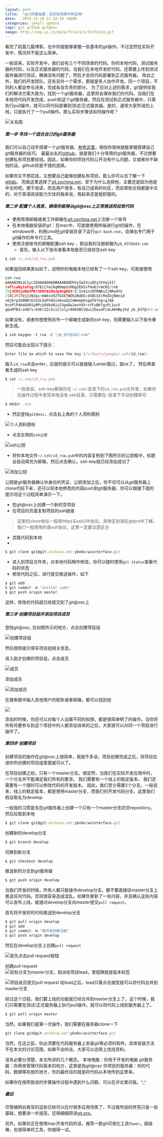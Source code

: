 ```yaml
---
layout: post
title:  "git终极指南：在实际场景中的应用"
date:   2015-12-10 11:18:18 +0800
categories: jekyll update
tags: git github git@osc
image: http://img.ui.cn/data/file/3/1/3/374313.gif
---
```

看完了前面几篇博客，也许你就能够掌握一些基本的git操作。不过显然在实际开发中，情况并不是这么简单。

一般说来，实际开发中，我们会有三个不同场景的代码。你的本地代码，测试服务器的代码，以及正式服务器的代码。当我们在本地开发好代码，还需要上传到测试服务器进行测试，确保没有问题了，然后才会将代码部署到正式服务器。
除此之外，我们的开发团队，还有另外一个需求，那就是多人协作开发。同一个项目，不同的人都会参与进来，完成各自负责的部分。
为了应对上述的需求，git提供给我们的解决方案大致为，找到一个git服务器，这里将会保存我们的代码。当我们在本地将代码开发完成，push到这个git服务器，然后在测试和正式服务器中，只需执行pull操作，就可以将代码部署到测试/正式服务器。是的，通常大家所说的上线，只是执行了一个pull操作。那么实际步骤该如何操作呢？


![关系图](http://upload-images.jianshu.io/upload_images/599584-686cb6aa45780f51.png?imageMogr2/auto-orient/strip%7CimageView2/2/w/1240)

##### 第一步 寻找一个适合自己的git服务器
我们可以自己动手搭建一个git服务器，[参考这里](http://git.oschina.net/progit/)，相信你很快就能掌握搭建自己git服务器的技巧。
最最出名的[github](https://github.com/)，就是我们十分常用的git服务器，不过想要创建私有项目要给钱。因此，如果你的项目代码公开没有什么问题，又或者你不缺钱的话，github将是不错的选择。

如果你又不想花钱，又想要自己能够创建私有项目，那么你可以去了解一下[gitlab](https://gitlab.com/)。
而我这里选择了[git.oschina.net](git.oschina.net)，至于为什么选择他，主要还是因为他是中文的吧，便于阅读，而且用户很多，有自己成熟的社区，而且帮助文档都是中文的，对于英语阅读能力欠佳的我来说，用起来还是挺舒服的。

##### 第二步 配置个人信息，确保你能够从git@osc上正常推送和拉取代码

- 使用常用邮箱或者工作邮箱在[git.oschina.net](git.oschina.net)上注册一个账号
- 在本地电脑安装好git：在mac中，可直接使用终端进行git的操作，在windows中，利用cmd在git安装目录下运行`git-bash.exe`，会弹出专门用于git操作的命令行工具。
- 使用注册账号的邮箱配置ssh key ，假设我的注册邮箱为`yb_837@163.com`
  + 首先，输入以下指令查看本地是否已经存在ssh key

```js
$ cat ~/.ssh/id_rsa.pub
```

如果返回结果类似如下，说明你的电脑本地已经有了一个ssh key，可直接使用

```js
ssh-rsa 
AAAAB3NzaC1yc2EAAAADAQABAAABAQDhVyIw23cuQ5yJVVqi51l
0xPlcaBy1oFug/D7ELCYwi0qNUmpUsMUg2E81vfHabJrmCKQ/6nb
39jJE8SjwKmtPKr380CWJ0mJpdngK6S+I/Iv41nJQTRNKsZj0Rw4YU
/lXCJfJ7bjIzWJpi+HA6co92TGXkTWOh2NdE6/dSNlXZcMsEbjNHn1d
s6jbrp168W8tExSSLUqPVdGsXmouQ1CmWwmp6sgq7b7ag+gJQA
knzPlP4HaGURSyMPuS6dkd8iu23geDwJwoYdV+xYFuBKfgzPL1usV
qGnMfB3+zH87s+XUKlZ2c5ciClnlyr886UBCVQuiIOeuaPidLAKHBpjKd yb_837@163.com
```

如果没有，或者你想使用另外一个邮箱生成新的ssh key，则需要输入以下指令重新生成。

```js
$ ssh-keygen -t rsa -C "yb_837@163.com"
```

然后可能会出现以下提示：

```js
Enter file in which to save the key (/c/Users/yangbo/.ssh/id_rsa): 
```

输入`id_rsa`点击enter，后面的提示可以直接输入enter跳过，就ok了。
然后再查看生成的ssh key

```js
$ cat ~/.ssh/id_rsa.pub
```

> 一般来说，ssh-key都保存在 `~/.ssh/`目录下的`id_rsa.pub`文件里，如果你在操作过程中发现本地没有.ssh目录，只需要在`~`目录下手动创建即可

```js
$ mkdir .ssh
```


   + 然后登陆`git@osc`，点击右上角的个人资料图标


![个人资料图标](http://upload-images.jianshu.io/upload_images/599584-02ca03124c22a7f8.png?imageMogr2/auto-orient/strip%7CimageView2/2/w/1240)

+ 点击左侧的`ssh公钥`

![ssh公钥](http://upload-images.jianshu.io/upload_images/599584-cfc593b7c9a239fe.png?imageMogr2/auto-orient/strip%7CimageView2/2/w/1240)

+ 将你本地文件`~/.ssh/id_rsa.pub`中的内容复制到下图所示的公钥框中，标题会自动填充为邮箱，然后点击确认，ssh-key就已经添加成功了

![添加公钥](http://upload-images.jianshu.io/upload_images/599584-d00a0d2c0793dabe.png?imageMogr2/auto-orient/strip%7CimageView2/2/w/1240)

公钥是git服务器确认你身份的凭证，公钥添加之后，你不仅可以从git服务器上clone代码下来，还可以将本地修改的内容push到git服务器，你可以根据下面的提示将这个过程简单演示一下。

- 在git@osc上创建一个新的空项目
- 在项目的页面复制项目的ssh链接
> 这里的clone地址一般有https与ssh2中协议，具体区别请在gitpro中了解，我们一般使用的是ssh协议，这里一定要注意区分

- 克隆代码到本地
- 
```js
$ git clone git@git.oschina.net:ybobo/wxinterface.git
```

- 进入到项目文件夹，对本地代码稍作修改，你可以随时使用`git status`查看代码的状态
- 修改代码之后，进行提交推送操作，如下

```js
$ git add .
$ git commit -m "initial code"
$ git push origin master
```
这样，修改的代码就已经提交到了git@osc上

##### 第三步 创建项目组并添加项目成员
登陆git@osc, 在如图所示的地方，点击创建项目组


![创建项目组](http://upload-images.jianshu.io/upload_images/599584-58aad6d77a14debf.png?imageMogr2/auto-orient/strip%7CimageView2/2/w/1240)

然后按照提示填写项目组相关信息。

进入刚才创建的项目组，点击成员

![成员](http://upload-images.jianshu.io/upload_images/599584-448fcfe6de4ff992.png?imageMogr2/auto-orient/strip%7CimageView2/2/w/1240)

添加成员

![添加成员](http://upload-images.jianshu.io/upload_images/599584-e4e1a779e767e369.png?imageMogr2/auto-orient/strip%7CimageView2/2/w/1240)

在搜索框中输入其他用户的昵称或者邮箱，都可以找到他

![](http://upload-images.jianshu.io/upload_images/599584-5e4c5bc496d9d7e6.png?imageMogr2/auto-orient/strip%7CimageView2/2/w/1240)

添加的时候，你还可以对每个人设置不同的权限，都是很简单明了的操作。当你将所有将要参与到这个项目中的人都添加进来的之后，大家就可以对同一个项目进行操作了。
##### 第四步 创建项目

创建项目的操作在git@osc上很简单，我就不多说，项目创建完成之后，将项目拉进你所创建的项目组里面就可以了。

在项目创建之初，只有一个master分支。很显然，当我们在实际开发应用中时，一个分支并不能满足我们所有的要求。
我们需要有一个线上的稳定版本。
我们还需要有一个随时可以修改代码的开发版本。
因此，我们至少需要2个分支。一般说来，线上的稳定版本，都是使用master分支，而我们的开发代码分支，这里我们假设取名为develop.

一般我的习惯是先在git服务器上创建一个只有一个master分支的空repository。然后拉取到本地

```js
$ git clone git@git.oschina.net:ybobo/wxinterface.git
```
创建新的develop分支

```js
$ git branch develop
```
切换到新分支

```js
$ git checkout develop
```
推送新的分支到git服务器

```js
$ git push origin develop
```

当我们开发的时候，所有人都只能操作develop分支，都不要直接往master分支上推送任何代码。否则很容易造成混乱。如果你更新了一些内容，并且确认这些内容可以发布上线，就通过develop分支向master提交`pull request`。

首先将开发好的代码推送到develop分支

```js
$ git pull origin develop
$ git add .
$ git commit -m "我开发的新功能"
$ git push origin develop
```
然后在develop分支上创建`pull request`

![首先点击pull request按钮](http://upload-images.jianshu.io/upload_images/599584-71e79b3ccb08aefb.png?imageMogr2/auto-orient/strip%7CimageView2/2/w/1240)


创建pull request
![目标分支为master分支，指派给项目lead，里程碑就是版本标签](http://upload-images.jianshu.io/upload_images/599584-937d06d6410fac50.png?imageMogr2/auto-orient/strip%7CimageView2/2/w/1240)


![项目成员提交pull request 给lead之后，lead只需点击接受就可以将代码合并到master分支](http://upload-images.jianshu.io/upload_images/599584-d92f9be991eca01e.png?imageMogr2/auto-orient/strip%7CimageView2/2/w/1240)

经过这个过程，我们要上线的功能就已经合并到master分支上了。这个时候，我们只需要在测试/正式服务器上执行pull操作，就可以将代码上线到服务器上了。

```js
$ git pull origin master
```
当然，如果我们是第一次操作，我们需要在服务器clone一下

```js
git clone git@git.oschina.net:ybobo/wxinterface.git
```

当然，在这之前，你必须要在代码服务器上安装git等必须的软件。具体安装方法不在本文的讨论范围，如果不会的话，大家可以去网上找找资料。

请务必要分清楚，本文所讲的几个概念。
本地电脑：你用于开发的电脑
git服务器：你用来管理代码版本的地方，这里是指git@osc
你项目的服务器：你的代码，数据等存放的地方，你的最终目的就是将代码从本地传到这里来。

如果你在按照我说的步骤操作过程中遇到什么问题，可以在评论里问我。^_^

##### 最后
尽管搞明白我写的这些已经可以应付很多应用场景了，不过我所说的终究只是一些基础，想要进一步提高，还得细细研读[git pro](http://git.oschina.net/progit/)。

另外，如果你正在使用mac开发代码的话，推荐一款git可视化工具`Tower`。超级棒，也很简单的工具，你值得一试。